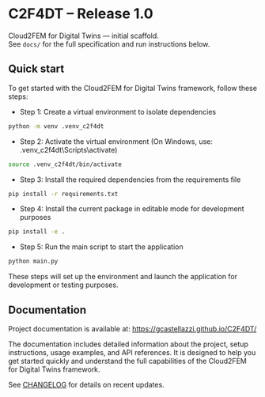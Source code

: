 # C2F4DT – Release 1.0

Cloud2FEM for Digital Twins — initial scaffold.  
See `docs/` for the full specification and run instructions below.
## Quick start

To get started with the Cloud2FEM for Digital Twins framework, follow these steps:

- Step 1: Create a virtual environment to isolate dependencies
```bash
python -m venv .venv_c2f4dt
```

- Step 2: Activate the virtual environment (On Windows, use: .venv_c2f4dt\Scripts\activate)
```bash
source .venv_c2f4dt/bin/activate  
```

- Step 3: Install the required dependencies from the requirements file
```bash
pip install -r requirements.txt
```

- Step 4: Install the current package in editable mode for development purposes
```bash
pip install -e .
```

- Step 5: Run the main script to start the application
```bash
python main.py
```

These steps will set up the environment and launch the application for development or testing purposes.


## Documentation
Project documentation is available at: https://gcastellazzi.github.io/C2F4DT/

The documentation includes detailed information about the project, setup instructions, usage examples, and API references. It is designed to help you get started quickly and understand the full capabilities of the Cloud2FEM for Digital Twins framework.

See [CHANGELOG](CHANGELOG.md) for details on recent updates.